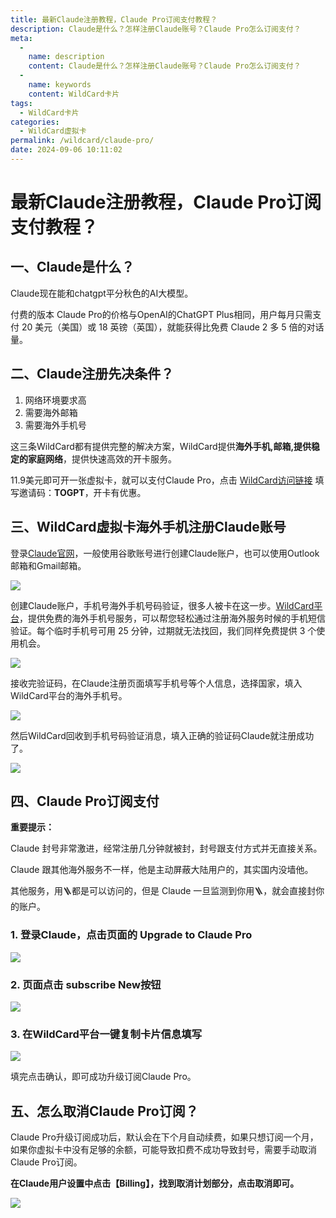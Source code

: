 ```yaml
---
title: 最新Claude注册教程，Claude Pro订阅支付教程？
description: Claude是什么？怎样注册Claude账号？Claude Pro怎么订阅支付？
meta: 
  - 
    name: description
    content: Claude是什么？怎样注册Claude账号？Claude Pro怎么订阅支付？
  - 
    name: keywords
    content: WildCard卡片
tags: 
  - WildCard卡片
categories: 
  - WildCard虚拟卡
permalink: /wildcard/claude-pro/
date: 2024-09-06 10:11:02
---
```

# 最新Claude注册教程，Claude Pro订阅支付教程？

## 一、Claude是什么？

Claude现在能和chatgpt平分秋色的AI大模型。

付费的版本 Claude Pro的价格与OpenAI的ChatGPT Plus相同，用户每月只需支付 20 美元（美国）或 18 英镑（英国），就能获得比免费 Claude 2 多 5 倍的对话量。

## 二、Claude注册先决条件？

1. 网络环境要求高
2. 需要海外邮箱
3. 需要海外手机号

这三条WildCard都有提供完整的解决方案，WildCard提供**海外手机,邮箱,提供稳定的家庭网络**，提供快速高效的开卡服务。

11.9美元即可开一张虚拟卡，就可以支付Claude Pro，点击 [WildCard访问链接](https://bewildcard.com/i/TOGPT) 填写邀请码：**TOGPT**，开卡有优惠。


## 三、WildCard虚拟卡海外手机注册Claude账号

登录[Claude官网](https://claude.ai/login)，一般使用谷歌账号进行创建Claude账户，也可以使用Outlook邮箱和Gmail邮箱。

![](https://hlplch.aliyuntm.com/chatgpt/WechatIMG677.jpg)


创建Claude账户，手机号海外手机号码验证，很多人被卡在这一步。[WildCard平台](https://bewildcard.com/i/TOGPT)，提供免费的海外手机号服务，可以帮您轻松通过注册海外服务时候的手机短信验证。每个临时手机号可用 25 分钟，过期就无法找回，我们同样免费提供 3 个使用机会。

![](https://hlplch.aliyuntm.com/chatgpt/WechatIMG622.jpg)


接收完验证码，在Claude注册页面填写手机号等个人信息，选择国家，填入WildCard平台的海外手机号。

![](https://hlplch.aliyuntm.com/chatgpt/WechatIMG669.jpg)

然后WildCard回收到手机号码验证消息，填入正确的验证码Claude就注册成功了。

![](https://hlplch.aliyuntm.com/chatgpt/WechatIMG668.jpg)


## 四、Claude Pro订阅支付

**重要提示：**

Claude 封号非常激进，经常注册几分钟就被封，封号跟支付方式并无直接关系。

Claude 跟其他海外服务不一样，他是主动屏蔽大陆用户的，其实国内没墙他。

其他服务，用🪜都是可以访问的，但是 Claude 一旦监测到你用🪜，就会直接封你的账户。

### 1. 登录Claude，点击页面的 Upgrade to Claude Pro

![](https://hlplch.aliyuntm.com/chatgpt/WechatIMG675.jpg)

### 2. 页面点击 subscribe New按钮

![](https://hlplch.aliyuntm.com/chatgpt/WechatIMG674.jpg)

### 3. 在WildCard平台一键复制卡片信息填写

![](https://hlplch.aliyuntm.com/chatgpt/WechatIMG673.jpg)

填完点击确认，即可成功升级订阅Claude Pro。

## 五、怎么取消Claude Pro订阅？

Claude Pro升级订阅成功后，默认会在下个月自动续费，如果只想订阅一个月，如果你虚拟卡中没有足够的余额，可能导致扣费不成功导致封号，需要手动取消Claude Pro订阅。

**在Claude用户设置中点击【Billing】，找到取消计划部分，点击取消即可。**

![](https://hlplch.aliyuntm.com/chatgpt/WechatIMG679.jpg)





